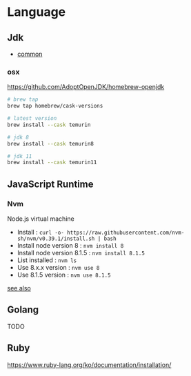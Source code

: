 # Language

## Jdk

- [common](https://blog.benelog.net/installing-jdk.html)

### osx

https://github.com/AdoptOpenJDK/homebrew-openjdk

```sh
# brew tap
brew tap homebrew/cask-versions

# latest version
brew install --cask temurin 

# jdk 8
brew install --cask temurin8

# jdk 11
brew install --cask temurin11 
```

## JavaScript Runtime

### Nvm

Node.js virtual machine

- Install : `curl -o- https://raw.githubusercontent.com/nvm-sh/nvm/v0.39.1/install.sh | bash`
- Install node version 8 : `nvm install 8`
- Install node version 8.1.5 : `nvm install 8.1.5`
- List installed : `nvm ls`
- Use 8.x.x version : `nvm use 8`
- Use 8.1.5 version : `nvm use 8.1.5`

[see also](https://github.com/nvm-sh/nvm)

## Golang

TODO

## Ruby

https://www.ruby-lang.org/ko/documentation/installation/
